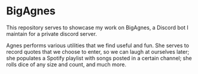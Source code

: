 # BigAgnes
This repository serves to showcase my work on BigAgnes, a Discord bot I maintain for a private discord server.

Agnes performs various utilities that we find useful and fun. She serves to record quotes that we choose to enter, so we can laugh at ourselves later; she populates a Spotify playlist with songs posted in a certain channel; she rolls dice of any size and count, and much more. 
